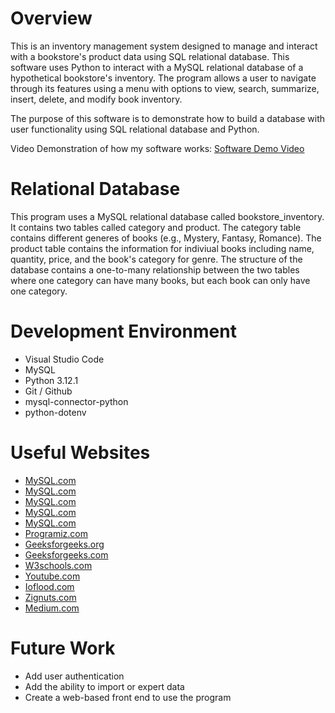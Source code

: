 # Overview

This is an inventory management system designed to manage and interact with a bookstore's product data using SQL relational database. This software uses Python to interact with a MySQL relational database of a hypothetical bookstore's inventory. The program allows a user to navigate through its features using a menu with options to view, search, summarize, insert, delete, and modify book inventory. 

The purpose of this software is to demonstrate how to build a database with user functionality using SQL relational database and Python. 

Video Demonstration of how my software works: [Software Demo Video](https://youtu.be/aUcfEwuB3NI)

# Relational Database

This program uses a MySQL relational database called bookstore_inventory. It contains two tables called category and product. The category table contains different generes of books (e.g., Mystery, Fantasy, Romance). The product table contains the information for indiviual books including name, quantity, price, and the book's category for genre. The structure of the database contains a one-to-many relationship between the two tables where one category can have many books, but each book can only have one category.

# Development Environment

* Visual Studio Code
* MySQL
* Python 3.12.1
* Git / Github
* mysql-connector-python
* python-dotenv

# Useful Websites

- [MySQL.com](https://dev.mysql.com/doc/refman/8.4/en/create-table-foreign-keys.html)
- [MySQL.com](https://dev.mysql.com/doc/connector-python/en/connector-python-example-connecting.html)
- [MySQL.com](https://dev.mysql.com/doc/connector-python/en/connector-python-example-cursor-select.html)
- [MySQL.com](https://dev.mysql.com/doc/connector-python/en/connector-python-example-cursor-transaction.html)
- [MySQL.com](https://dev.mysql.com/doc/connector-python/en/connector-python-example-ddl.html)
- [Programiz.com](https://www.programiz.com/sql/create-table)
- [Geeksforgeeks.org](https://www.geeksforgeeks.org/sql-create-table/)
- [Geeksforgeeks.com](https://www.geeksforgeeks.org/how-to-connect-python-with-sql-database/)
- [W3schools.com](https://www.w3schools.com/sql/sql_foreignkey.asp)
- [Youtube.com](https://www.youtube.com/watch?v=yxGzg0t_sQw)
- [Ioflood.com](https://ioflood.com/blog/python-dotenv-guide-how-to-use-environment-variables-in-python/)
- [Zignuts.com](https://www.zignuts.com/blog/connect-python-to-mysql-database)
- [Medium.com](https://medium.com/@dinuka.caldera/python-script-for-searching-any-record-in-mysql-databases-5298563b069e)

# Future Work

- Add user authentication
- Add the ability to import or expert data
- Create a web-based front end to use the program